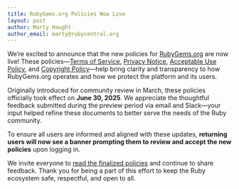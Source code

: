 ```yaml
---
title: RubyGems.org Policies Now Live
layout: post
author: Marty Haught
author_email: marty@rubycentral.org
---
```


We’re excited to announce that the new policies for [RubyGems.org](https://rubygems.org/) are now live\! These policies—[Terms of Service](https://rubygems.org/policies/terms-of-service), [Privacy Notice](https://rubygems.org/policies/privacy), [Acceptable Use Policy](https://rubygems.org/policies/acceptable-use), and [Copyright Policy](https://rubygems.org/policies/copyright)—help bring clarity and transparency to how RubyGems.org operates and how we protect the platform and its users.

Originally introduced for community review in March, these policies officially took effect on **June 30, 2025**. We appreciate the thoughtful feedback submitted during the preview period via email and Slack—your input helped refine these documents to better serve the needs of the Ruby community.

To ensure all users are informed and aligned with these updates, **returning users will now see a banner prompting them to review and accept the new policies** upon logging in.

We invite everyone to [read the finalized policies](https://rubygems.org/policies) and continue to share feedback. Thank you for being a part of this effort to keep the Ruby ecosystem safe, respectful, and open to all.